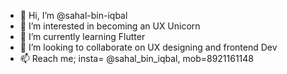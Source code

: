 - 👋 Hi, I’m @sahal-bin-iqbal
- 👀 I’m interested in becoming an UX Unicorn 
- 🌱 I’m currently learning Flutter 
- 💞️ I’m looking to collaborate on UX designing and frontend Dev 
- 📫 Reach me; insta= @sahal_bin_iqbal, mob=8921161148 

<!---
sahal-bin-iqbal/sahal-bin-iqbal is a ✨ special ✨ repository because its `README.md` (this file) appears on your GitHub profile.
You can click the Preview link to take a look at your changes.
--->
